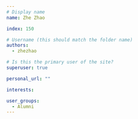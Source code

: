 ```yaml
---
# Display name
name: Zhe Zhao

index: 150

# Username (this should match the folder name)
authors:
  - zhezhao

# Is this the primary user of the site?
superuser: true

personal_url: ""

interests:

user_groups:
  - Alumni
---
```

